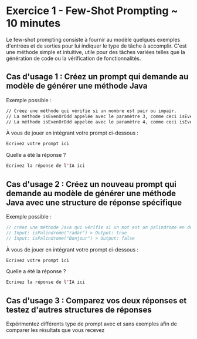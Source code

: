 # Exercice 1 - Few-Shot Prompting ~ 10 minutes

Le few-shot prompting consiste à fournir au modèle quelques exemples d'entrées et de sorties pour lui indiquer le type de tâche à accomplir. C'est une méthode simple et intuitive, utile pour des tâches variées telles que la génération de code ou la vérification de fonctionnalités.

## Cas d'usage 1 : Créez un prompt qui demande au modèle de générer une méthode Java

Exemple possible :

```bash
// Créez une méthode qui vérifie si un nombre est pair ou impair.
// La méthode isEvenOrOdd appelée avec le paramètre 3, comme ceci isEvenOrOdd(3), doit retourner "Odd".
// La méthode isEvenOrOdd appelée avec le paramètre 4, comme ceci isEvenOrOdd(4), doit retourner "Even".
```

À vous de jouer en intégrant votre prompt ci-dessous :

```java
Ecrivez votre prompt ici
```

Quelle a été la réponse ?
```java
Ecrivez la réponse de l'IA ici
```

## Cas d'usage 2 : Créez un nouveau prompt qui demande au modèle de générer une méthode Java avec une structure de réponse spécifique

Exemple possible :

```java
// créez une méthode Java qui vérifie si un mot est un palindrome en décrivant avec vos propres mot ce qu'est un palindrome sans écrire le mot palindrome
// Input: isPalindrome("radar") > Output: true
// Input: isPalindrome("Bonjour") > Output: false
```

À vous de jouer en intégrant votre prompt ci-dessous :

```java
Ecrivez votre prompt ici
```

Quelle a été la réponse ?
```java
Ecrivez la réponse de l'IA ici
```
## Cas d'usage 3 : Comparez vos deux réponses et testez d'autres structures de réponses

Expérimentez différents type de prompt avec et sans exemples afin de comparer les résultats que vous recevez
